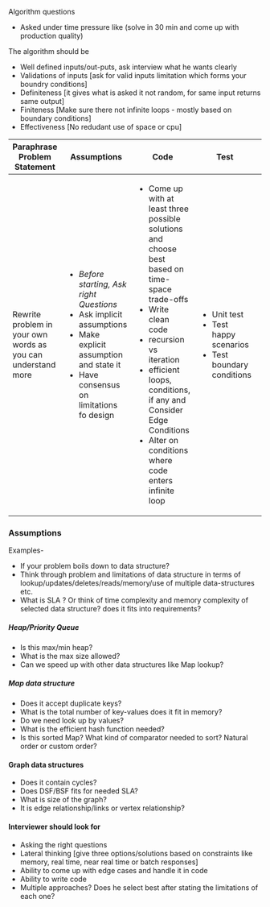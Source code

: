 
Algorithm questions 

- Asked under time pressure like (solve in 30 min and come up with production quality)

The algorithm should be 
- Well defined inputs/out-puts, ask interview what he wants clearly
- Validations of inputs [ask for valid inputs limitation which forms your boundry conditions]
- Definiteness [it gives what is asked it not random, for same input returns same output]
- Finiteness [Make sure there not infinite loops - mostly based on boundary conditions]
- Effectiveness [No redudant use of space or cpu]



| Paraphrase Problem Statement | Assumptions | Code | Test  | Optimize |
|------------------------------|-------------|------|-------|----------|
| Rewrite problem in your own words as you can understand more |<ul><li>*Before starting, Ask right Questions*</li><li>Ask implicit assumptions </li><li>Make explicit assumption and state it</li><li> Have consensus on limitations fo design</li></ul>|<ul><li>Come up with at least three possible solutions and choose best based on time-space trade-offs </li><li> Write clean code</li><li>recursion vs iteration</li><li>efficient loops, conditions, if any and Consider Edge Conditions</li><li>Alter on conditions where code enters infinite loop</li></ul>|<ul><li> Unit test </li><li>Test happy scenarios</li><li>Test boundary conditions </li></ul>  | <ul><li>Always time-space trade-off</li><li>Choose right data-structure, use auxiliary structures if needed </li> <li>Network bandwidth</li><li>Power consumption in case of mobile devices</li><li>space/memory - CPU register/Main memory/file system/network </li><li>Try to improve the big O for time and space</li></ul> |






### Assumptions

Examples- 
- If your problem boils down to data structure?
- Think through problem and limitations of data structure in terms of lookup/updates/deletes/reads/memory/use of multiple data-structures etc.
- What is SLA ? Or think of time complexity and memory complexity of selected data structure? does it fits into requirements?


##### Heap/Priority Queue
- Is this max/min heap?
- What is the max size allowed?
- Can we speed up with other data structures like Map lookup?


##### Map data structure 
 - Does it accept duplicate keys?
 - What is the total number of key-values does it fit in memory?
 - Do we need look up by values?
 - What is the efficient hash function needed?
 - Is this sorted Map? What kind of comparator needed to sort? Natural order or custom order?
 
#### Graph data structures 
- Does it contain  cycles?
- Does DSF/BSF fits for needed SLA?
- What is size of the graph?
- It is edge relationship/links or vertex relationship?



#### Interviewer should look for 
- Asking the right questions 
- Lateral thinking [give three options/solutions based on constraints like memory, real time, near real time or batch responses]
- Ability to come up with edge cases and handle it in code
- Ability to write code 
- Multiple approaches? Does he select best after stating the limitations of each one? 
